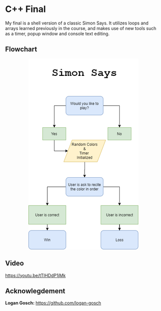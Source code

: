 # C++ Final

My final is a shell version of a classic Simon Says. It utilizes loops and arrays learned previously in the course, and makes
use of new tools such as a timer, popup window and console text editing.

## Flowchart

<p align="center">
<img src= "SimonSays_Flowchart.png">
</p>

## Video
https://youtu.be/tTlHDdP1jMk
## Acknowlegdement
<b>Logan Gosch:</b> https://github.com/logan-gosch <br>
